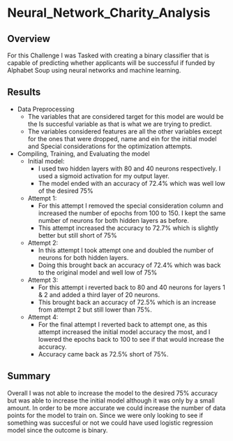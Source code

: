 # Neural_Network_Charity_Analysis
## Overview
For this Challenge I was Tasked with creating a binary classifier that is capable of predicting whether applicants will be successful if funded by Alphabet Soup using neural networks and machine learning.
## Results
* Data Preprocessing
  * The variables that are considered target for this model are would be the Is succesful variable as that is what
    we are trying to predict.
  * The variables considered features are all the other variables except for the ones that were dropped, name and       ein for the initial model and Special considerations for the optimization attempts.
* Compiling, Training, and Evaluating the model
  * Initial model:
      * I used two hidden layers with 80 and 40 neurons respectively. I used a sigmoid activation for my output             layer.
      * The model ended with an accuracy of 72.4% which was well low of the desired 75%
  * Attempt 1:
      * For this attempt I removed the special consideration column and increased the number of epochs from 100 to          150. I kept the same number of neurons for both hidden layers as before.
      * This attempt increased the accuracy to 72.7% which is slightly better but still short of 75%
  * Attempt 2:
      * In this attempt I took attempt one and doubled the number of neurons for both hidden layers.
      * Doing this brought back an accuracy of 72.4% which was back to the original model and well low of 75%
  * Attempt 3:
      * For this attempt i reverted back to 80 and 40 neurons for layers 1 & 2 and added a third layer of 20                neurons.
      * This brought back an accuracy of 72.5% which is an increase from attempt 2 but still lower than 75%.
  * Attempt 4: 
      * For the final attempt I reverted back to attempt one, as this attempt increased the initial model accuracy          the most, and I lowered the epochs back to 100 to see if that would increase the accuracy.
      * Accuracy came back as 72.5% short of 75%.
## Summary
Overall I was not able to increase the model to the desired 75% accuracy but was able to increase the initial model although it was only by a small amount. In order to be more accurate we could increase the number of data points for the model to train on. Since we were only looking to see if something was succesful or not we could have used logistic regression model since the outcome is binary.
